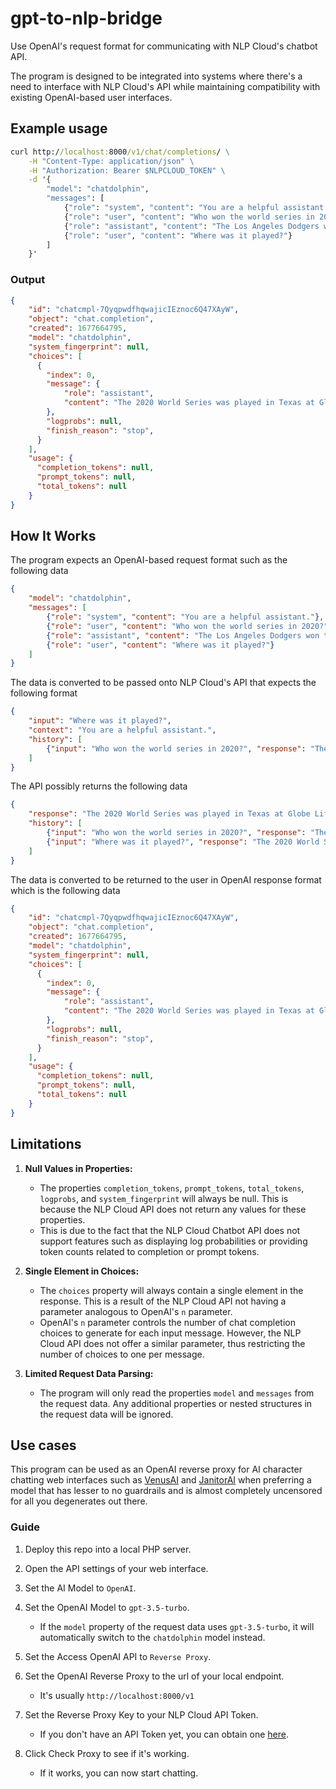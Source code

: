 # gpt-to-nlp-bridge
Use OpenAI's request format for communicating with NLP Cloud's chatbot API.

The program is designed to be integrated into systems where there's a need to interface with NLP Cloud's API while maintaining compatibility with existing OpenAI-based user interfaces.

## Example usage

```bat
curl http://localhost:8000/v1/chat/completions/ \
    -H "Content-Type: application/json" \
    -H "Authorization: Bearer $NLPCLOUD_TOKEN" \
    -d '{
        "model": "chatdolphin",
        "messages": [
            {"role": "system", "content": "You are a helpful assistant."},
            {"role": "user", "content": "Who won the world series in 2020?"},
            {"role": "assistant", "content": "The Los Angeles Dodgers won the World Series in 2020."},
            {"role": "user", "content": "Where was it played?"}
        ]
    }'
```

### Output

```json
{
    "id": "chatcmpl-7QyqpwdfhqwajicIEznoc6Q47XAyW",
    "object": "chat.completion",
    "created": 1677664795,
    "model": "chatdolphin",
    "system_fingerprint": null,
    "choices": [
      {
        "index": 0,
        "message": {
            "role": "assistant",
            "content": "The 2020 World Series was played in Texas at Globe Life Field in Arlington."
        },
        "logprobs": null,
        "finish_reason": "stop",
      }
    ],
    "usage": {
      "completion_tokens": null,
      "prompt_tokens": null,
      "total_tokens": null
    }
}
```

## How It Works

The program expects an OpenAI-based request format such as the following data

```json
{
    "model": "chatdolphin",
    "messages": [
        {"role": "system", "content": "You are a helpful assistant."},
        {"role": "user", "content": "Who won the world series in 2020?"},
        {"role": "assistant", "content": "The Los Angeles Dodgers won the World Series in 2020."},
        {"role": "user", "content": "Where was it played?"}
    ]
}
```

The data is converted to be passed onto NLP Cloud's API that expects the following format

```json
{
    "input": "Where was it played?",
    "context": "You are a helpful assistant.",
    "history": [
        {"input": "Who won the world series in 2020?", "response": "The Los Angeles Dodgers won the World Series in 2020."}
    ]
}
```

The API possibly returns the following data

```json
{
    "response": "The 2020 World Series was played in Texas at Globe Life Field in Arlington.",
    "history": [
        {"input": "Who won the world series in 2020?", "response": "The Los Angeles Dodgers won the World Series in 2020."},
        {"input": "Where was it played?", "response": "The 2020 World Series was played in Texas at Globe Life Field in Arlington."}
    ]
}
```

The data is converted to be returned to the user in OpenAI response format which is the following data

```json
{
    "id": "chatcmpl-7QyqpwdfhqwajicIEznoc6Q47XAyW",
    "object": "chat.completion",
    "created": 1677664795,
    "model": "chatdolphin",
    "system_fingerprint": null,
    "choices": [
      {
        "index": 0,
        "message": {
            "role": "assistant",
            "content": "The 2020 World Series was played in Texas at Globe Life Field in Arlington."
        },
        "logprobs": null,
        "finish_reason": "stop",
      }
    ],
    "usage": {
      "completion_tokens": null,
      "prompt_tokens": null,
      "total_tokens": null
    }
}
```

## Limitations

1. **Null Values in Properties:**
    - The properties `completion_tokens`, `prompt_tokens`, `total_tokens`, `logprobs`, and `system_fingerprint` will always be null. This is because the NLP Cloud API does not return any values for these properties.
    - This is due to the fact that the NLP Cloud Chatbot API does not support features such as displaying log probabilities or providing token counts related to completion or prompt tokens.

2. **Single Element in Choices:**
    - The `choices` property will always contain a single element in the response. This is a result of the NLP Cloud API not having a parameter analogous to OpenAI's `n` parameter.
    - OpenAI's `n` parameter controls the number of chat completion choices to generate for each input message. However, the NLP Cloud API does not offer a similar parameter, thus restricting the number of choices to one per message.
  
3. **Limited Request Data Parsing:**
    - The program will only read the properties `model` and `messages` from the request data. Any additional properties or nested structures in the request data will be ignored.

## Use cases

This program can be used as an OpenAI reverse proxy for AI character chatting web interfaces such as [VenusAI](https://www.venuschat.ai/) and [JanitorAI](https://janitorai.com/) when preferring a model that has lesser to no guardrails and is almost completely uncensored for all you degenerates out there.

### Guide

1. Deploy this repo into a local PHP server.

2. Open the API settings of your web interface.

3. Set the AI Model to `OpenAI`.

4. Set the OpenAI Model to `gpt-3.5-turbo`.

    - If the `model` property of the request data uses `gpt-3.5-turbo`, it will automatically switch to the `chatdolphin` model instead.

5. Set the Access OpenAI API to `Reverse Proxy`.

6. Set the OpenAI Reverse Proxy to the url of your local endpoint.

    - It's usually `http://localhost:8000/v1`

7. Set the Reverse Proxy Key to your NLP Cloud API Token.

    - If you don't have an API Token yet, you can obtain one [here](https://nlpcloud.com/home/token).

8. Click Check Proxy to see if it's working.

    - If it works, you can now start chatting.